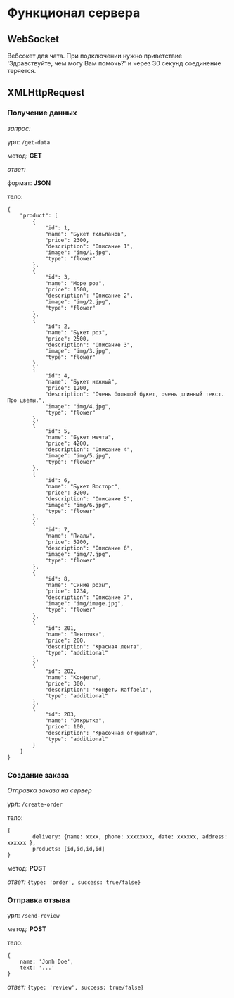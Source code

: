 # Функционал сервера

## WebSocket

Вебсокет для чата. При подключении нужно приветствие 'Здравствуйте, чем могу Вам помочь?' и через 30 секунд соединение теряется.

## XMLHttpRequest

### Получение данных

*запрос:*

урл: `/get-data`

метод: **GET**

*ответ:*

формат: **JSON**

тело:  
~~~
{
    "product": [
        {
            "id": 1,
            "name": "Букет тюльпанов",
            "price": 2300,
            "description": "Описание 1",
            "image": "img/1.jpg",
            "type": "flower"
        },
        {
            "id": 3,
            "name": "Море роз",
            "price": 1500,
            "description": "Описание 2",
            "image": "img/2.jpg",
            "type": "flower"
        },
        {
            "id": 2,
            "name": "Букет роз",
            "price": 2500,
            "description": "Описание 3",
            "image": "img/3.jpg",
            "type": "flower"
        },
        {
            "id": 4,
            "name": "Букет нежный",
            "price": 1200,
            "description": "Очень большой букет, очень длинный текст. Про цветы.",
            "image": "img/4.jpg",
            "type": "flower"
        },
        {
            "id": 5,
            "name": "Букет мечта",
            "price": 4200,
            "description": "Описание 4",
            "image": "img/5.jpg",
            "type": "flower"
        },
        {
            "id": 6,
            "name": "Букет Восторг",
            "price": 3200,
            "description": "Описание 5",
            "image": "img/6.jpg",
            "type": "flower"
        },
        {
            "id": 7,
            "name": "Пиалы",
            "price": 5200,
            "description": "Описание 6",
            "image": "img/7.jpg",
            "type": "flower"
        },
        {
            "id": 8,
            "name": "Синие розы",
            "price": 1234,
            "description": "Описание 7",
            "image": "img/image.jpg",
            "type": "flower"
        },
        {
            "id": 201,
            "name": "Ленточка",
            "price": 200,
            "description": "Красная лента",
            "type": "additional"
        },
        {
            "id": 202,
            "name": "Конфеты",
            "price": 300,
            "description": "Конфеты Raffaelo",
            "type": "additional"
        },
        {
            "id": 203,
            "name": "Открытка",
            "price": 100,
            "description": "Красочная открытка",
            "type": "additional"
        }
    ]
}
~~~

### Создание заказа

*Отправка заказа на сервер*

урл: `/create-order`

тело: 
~~~
{
        delivery: {name: xxxx, phone: xxxxxxxx, date: xxxxxx, address: xxxxxx },
        products: [id,id,id,id]
}
~~~

метод: **POST**

*ответ:* `{type: 'order', success: true/false}`

### Отправка отзыва

урл: `/send-review`

метод: **POST**

тело: 

~~~
{
    name: 'Jonh Doe',
    text: '...'
}
~~~

*ответ:* `{type: 'review', success: true/false}`
